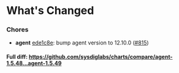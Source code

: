 # What's Changed

### Chores
- **agent** [ede1c8e](https://github.com/sysdiglabs/charts/commit/ede1c8ebcacbf315814a272eb39f68150e1cc979): bump agent version to 12.10.0 ([#815](https://github.com/sysdiglabs/charts/issues/815))

#### Full diff: https://github.com/sysdiglabs/charts/compare/agent-1.5.48...agent-1.5.49
